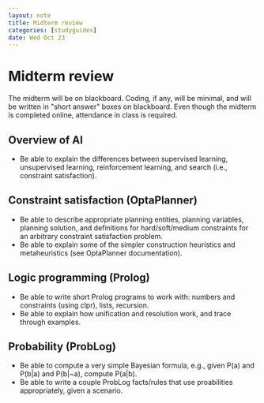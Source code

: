 ```yaml
---
layout: note
title: Midterm review
categories: [studyguides]
date: Wed Oct 23
---
```


# Midterm review

The midterm will be on blackboard. Coding, if any, will be minimal, and will be written in "short answer" boxes on blackboard. Even though the midterm is completed online, attendance in class is required.

## Overview of AI

- Be able to explain the differences between supervised learning, unsupervised learning, reinforcement learning, and search (i.e., constraint satisfaction).

## Constraint satisfaction (OptaPlanner)

- Be able to describe appropriate planning entities, planning variables, planning solution, and definitions for hard/soft/medium constraints for an arbitrary constraint satisfaction problem.
- Be able to explain some of the simpler construction heuristics and metaheuristics (see OptaPlanner documentation).

## Logic programming (Prolog)

- Be able to write short Prolog programs to work with: numbers and constraints (using clpr), lists, recursion.
- Be able to explain how unification and resolution work, and trace through examples.

## Probability (ProbLog)

- Be able to compute a very simple Bayesian formula, e.g., given P(a) and P(b\|a) and P(b\|~a), compute P(a\|b).
- Be able to write a couple ProbLog facts/rules that use proabilities appropriately, given a scenario.

